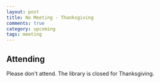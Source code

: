 ```yaml
---
layout: post
title: No Meeting - Thanksgiving
comments: true
category: upcoming
tags: meeting
---
```


## Attending

Please don't attend. The library is closed for Thanksgiving.
